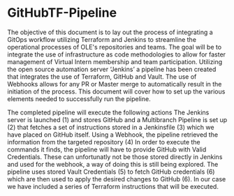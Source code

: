 # GitHubTF-Pipeline


The objective of this document is to lay out the process of integrating a GitOps workflow utilizing Terraform and Jenkins to streamline the operational processes of OLE's repositories and teams.
The goal will be to integrate the use of infrastructure as code methodologies to allow for faster management of Virtual Intern membership and team participation.
Utilizing the open source automation server ‘Jenkins’ a pipeline has been created that integrates the use of Terraform, GitHub and Vault. The use of Webhooks allows for any PR or Master merge to automatically result in the initiation of the process. 
This document will cover how to set up the various elements needed to successfully run the pipeline. 


The completed pipeline will execute the following actions
The Jenkins server is launched (1) and stores GitHub and a Multibranch Pipeline is set up (2) that fetches a set of instructions stored in a Jenkinsfile (3) which we have placed on GitHub itself. Using a Webhook, the pipeline retrieved the information from the targeted repository (4) 
In order to execute the commands it finds, the pipeline will have to provide GitHub with Valid Credentials. These can unfortunatly not be those stored directly in Jenkins and used for the webhook, a way of doing this is still being explored. 
The pipeline uses stored Vault Credentials (5) to fetch GitHub credentials (6) which are then used to apply the desired changes to GitHub (6). In our case we have included a series of Terraform instructions that will be executed.   
 
